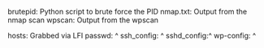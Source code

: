 brutepid: Python script to brute force the PID
nmap.txt: Output from the nmap scan
wpscan: Output from the wpscan

hosts: Grabbed via LFI
passwd:     ^
ssh_config: ^
sshd_config:^
wp-config:  ^
